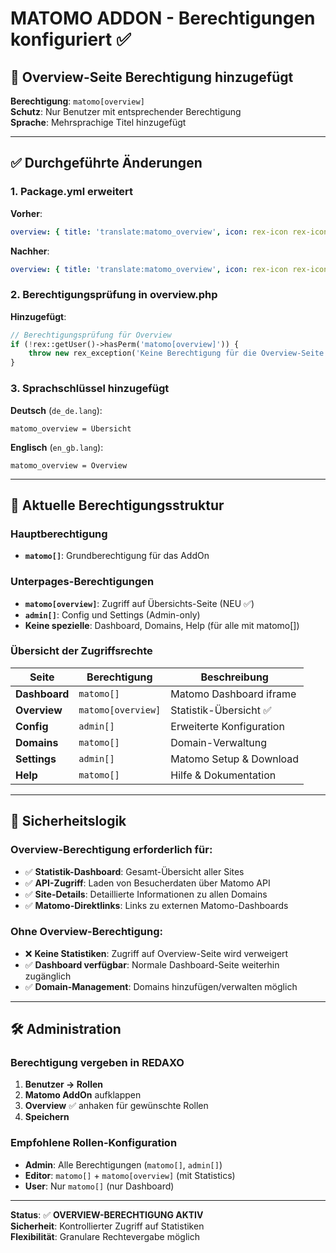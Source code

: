 # MATOMO ADDON - Berechtigungen konfiguriert ✅

## 🔐 Overview-Seite Berechtigung hinzugefügt

**Berechtigung**: `matomo[overview]`  
**Schutz**: Nur Benutzer mit entsprechender Berechtigung  
**Sprache**: Mehrsprachige Titel hinzugefügt

---

## ✅ Durchgeführte Änderungen

### 1. Package.yml erweitert

**Vorher**:
```yaml
overview: { title: 'translate:matomo_overview', icon: rex-icon rex-icon-template}
```

**Nachher**:
```yaml
overview: { title: 'translate:matomo_overview', icon: rex-icon rex-icon-template, perm: matomo[overview]}
```

### 2. Berechtigungsprüfung in overview.php

**Hinzugefügt**:
```php
// Berechtigungsprüfung für Overview
if (!rex::getUser()->hasPerm('matomo[overview]')) {
    throw new rex_exception('Keine Berechtigung für die Overview-Seite!');
}
```

### 3. Sprachschlüssel hinzugefügt

**Deutsch** (`de_de.lang`):
```
matomo_overview = Übersicht
```

**Englisch** (`en_gb.lang`):
```
matomo_overview = Overview
```

---

## 🔐 Aktuelle Berechtigungsstruktur

### Hauptberechtigung
- **`matomo[]`**: Grundberechtigung für das AddOn

### Unterpages-Berechtigungen
- **`matomo[overview]`**: Zugriff auf Übersichts-Seite (NEU ✅)
- **`admin[]`**: Config und Settings (Admin-only)
- **Keine spezielle**: Dashboard, Domains, Help (für alle mit matomo[])

### Übersicht der Zugriffsrechte

| Seite | Berechtigung | Beschreibung |
|-------|-------------|---------------|
| **Dashboard** | `matomo[]` | Matomo Dashboard iframe |
| **Overview** | `matomo[overview]` | Statistik-Übersicht ✅ |
| **Config** | `admin[]` | Erweiterte Konfiguration |
| **Domains** | `matomo[]` | Domain-Verwaltung |
| **Settings** | `admin[]` | Matomo Setup & Download |
| **Help** | `matomo[]` | Hilfe & Dokumentation |

---

## 🎯 Sicherheitslogik

### Overview-Berechtigung erforderlich für:
- ✅ **Statistik-Dashboard**: Gesamt-Übersicht aller Sites
- ✅ **API-Zugriff**: Laden von Besucherdaten über Matomo API
- ✅ **Site-Details**: Detaillierte Informationen zu allen Domains
- ✅ **Matomo-Direktlinks**: Links zu externen Matomo-Dashboards

### Ohne Overview-Berechtigung:
- ❌ **Keine Statistiken**: Zugriff auf Overview-Seite wird verweigert
- ✅ **Dashboard verfügbar**: Normale Dashboard-Seite weiterhin zugänglich
- ✅ **Domain-Management**: Domains hinzufügen/verwalten möglich

---

## 🛠️ Administration

### Berechtigung vergeben in REDAXO
1. **Benutzer → Rollen**
2. **Matomo AddOn** aufklappen  
3. **Overview** ✅ anhaken für gewünschte Rollen
4. **Speichern**

### Empfohlene Rollen-Konfiguration
- **Admin**: Alle Berechtigungen (`matomo[]`, `admin[]`)
- **Editor**: `matomo[]` + `matomo[overview]` (mit Statistics)
- **User**: Nur `matomo[]` (nur Dashboard)

---

**Status**: ✅ **OVERVIEW-BERECHTIGUNG AKTIV**  
**Sicherheit**: Kontrollierter Zugriff auf Statistiken  
**Flexibilität**: Granulare Rechtevergabe möglich